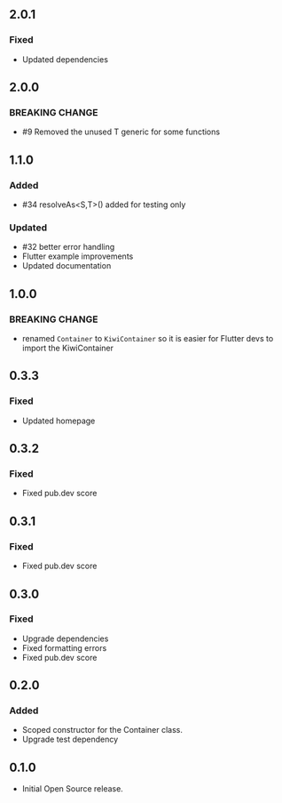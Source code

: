 ## 2.0.1
### Fixed
- Updated dependencies

## 2.0.0
### BREAKING CHANGE
- \#9 Removed the unused T generic for some functions

## 1.1.0
### Added
- \#34 resolveAs<S,T>() added for testing only
### Updated
- \#32 better error handling
- Flutter example improvements
- Updated documentation

## 1.0.0
### BREAKING CHANGE
- renamed `Container` to `KiwiContainer` so it is easier for Flutter devs to import the KiwiContainer

## 0.3.3
### Fixed
- Updated homepage

## 0.3.2
### Fixed
- Fixed pub.dev score

## 0.3.1
### Fixed
- Fixed pub.dev score

## 0.3.0
### Fixed
- Upgrade dependencies
- Fixed formatting errors
- Fixed pub.dev score

## 0.2.0
### Added
- Scoped constructor for the Container class.
- Upgrade test dependency

## 0.1.0
- Initial Open Source release.